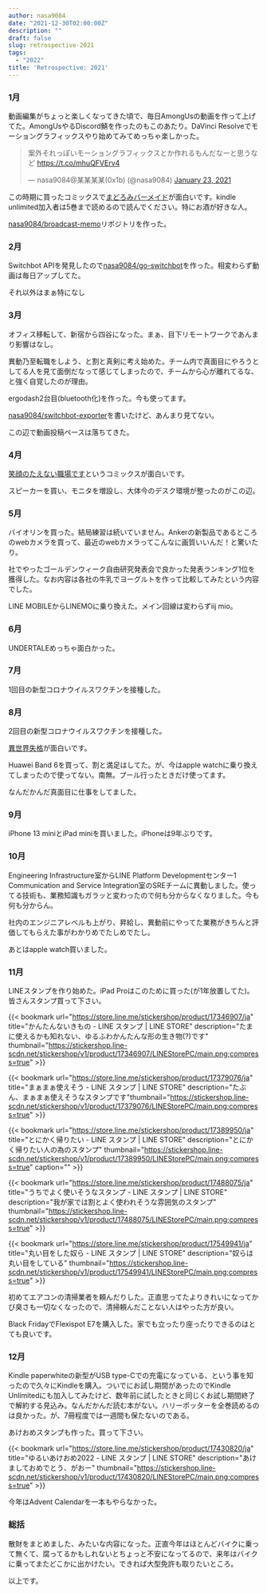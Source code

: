 ```yaml
---
author: nasa9084
date: "2021-12-30T02:00:00Z"
description: ""
draft: false
slug: retrospective-2021
tags:
  - "2022"
title: 'Retrospective: 2021'
---
```



### 1月

動画編集がちょっと楽しくなってきた頃で、毎日AmongUsの動画を作って上げてた。AmongUsやるDiscord鯖を作ったのもこのあたり。DaVinci Resolveでモーショングラフィックスやり始めてみてめっちゃ楽しかった。

<blockquote class="twitter-tweet"><p lang="ja" dir="ltr">案外それっぽいモーショングラフィックスとか作れるもんだなーと思うなど <a href="https://t.co/mhuQFVErv4">https://t.co/mhuQFVErv4</a></p>&mdash; nasa9084@某某某某(0x1b) (@nasa9084) <a href="https://twitter.com/nasa9084/status/1353003355040227330?ref_src=twsrc%5Etfw">January 23, 2021</a></blockquote>
<script async src="https://platform.twitter.com/widgets.js" charset="utf-8"></script>

この時期に買ったコミックスで[まどろみバーメイド](https://amzn.to/3FDx7SJ)が面白いです。kindle unlimited加入者は5巻まで読めるので読んでください。特にお酒が好きな人。

[nasa9084/broadcast-memo](https://github.com/nasa9084/broadcast-memo)リポジトリを作った。

### 2月

Switchbot APIを発見したので[nasa9084/go-switchbot](https://github.com/nasa9084/go-switchbot)を作った。相変わらず動画は毎日アップしてた。

それ以外はまぁ特になし

### 3月

オフィス移転して、新宿から四谷になった。まぁ、目下リモートワークであんまり影響はなし。

異動乃至転職をしよう、と割と真剣に考え始めた。チーム内で真面目にやろうとしてる人を見て面倒だなって感じてしまったので、チームから心が離れてるな、と強く自覚したのが理由。

ergodash2台目(bluetooth化)を作った。今も使ってます。

[nasa9084/switchbot-exporter](https://github.com/nasa9084/switchbot-exporter)を書いたけど、あんまり見てない。

この辺で動画投稿ペースは落ちてきた。

### 4月

[笑顔のたえない職場です](https://amzn.to/3FDR643)というコミックスが面白いです。

スピーカーを買い、モニタを増設し、大体今のデスク環境が整ったのがこの辺。

### 5月

バイオリンを買った。結局練習は続いていません。Ankerの新製品であるところのwebカメラを買って、最近のwebカメラってこんなに画質いいんだ！と驚いたり。

社でやったゴールデンウィーク自由研究発表会で良かった発表ランキング1位を獲得した。なお内容は各社の牛乳でヨーグルトを作って比較してみたという内容でした。

LINE MOBILEからLINEMOに乗り換えた。メイン回線は変わらずiij mio。

### 6月

UNDERTALEめっちゃ面白かった。

### 7月

1回目の新型コロナウイルスワクチンを接種した。

### 8月

2回目の新型コロナウイルスワクチンを接種した。

[異世界失格](https://amzn.to/3JtM4sY)が面白いです。

Huawei Band 6を買って、割と満足はしてた。が、今はapple watchに乗り換えてしまったので使ってない。南無。プール行ったときだけ使ってます。

なんだかんだ真面目に仕事をしてました。

### 9月

iPhone 13 miniとiPad miniを買いました。iPhoneは9年ぶりです。

### 10月

Engineering Infrastructure室からLINE Platform Developmentセンター1 Communication and Service Integration室のSREチームに異動しました。使ってる技術も、業務知識もガラッと変わったので何も分からなくなりました。今も何も分からん。

社内のエンジニアレベルも上がり、昇給し、異動前にやってた業務がきちんと評価してもらえた事がわかりめでたしめでたし。

あとはapple watch買いました。

### 11月

LINEスタンプを作り始めた。iPad Proはこのために買った(が1年放置してた)。皆さんスタンプ買って下さい。

{{< bookmark url="https://store.line.me/stickershop/product/17346907/ja" title="かんたんないきもの - LINE スタンプ | LINE STORE" description="たまに使えるかも知れない、ゆるふわかんたんな形の生き物(?)です" thumbnail="https://stickershop.line-scdn.net/stickershop/v1/product/17346907/LINEStorePC/main.png;compress=true" >}}

{{< bookmark url="https://store.line.me/stickershop/product/17379076/ja" title="まぁまぁ使えそう - LINE スタンプ | LINE STORE" description="たぶん、まぁまぁ使えそうなスタンプです"thumbnail="https://stickershop.line-scdn.net/stickershop/v1/product/17379076/LINEStorePC/main.png;compress=true" >}}

{{< bookmark url="https://store.line.me/stickershop/product/17389950/ja" title="とにかく帰りたい - LINE スタンプ | LINE STORE" description="とにかく帰りたい人の為のスタンプ" thumbnail="https://stickershop.line-scdn.net/stickershop/v1/product/17389950/LINEStorePC/main.png;compress=true" caption="" >}}

{{< bookmark url="https://store.line.me/stickershop/product/17488075/ja" title="うちでよく使いそうなスタンプ - LINE スタンプ | LINE STORE" description="我が家では割とよく使われそうな雰囲気のスタンプ" thumbnail="https://stickershop.line-scdn.net/stickershop/v1/product/17488075/LINEStorePC/main.png;compress=true" >}}

{{< bookmark url="https://store.line.me/stickershop/product/17549941/ja" title="丸い目をした奴ら - LINE スタンプ | LINE STORE" description="奴らは丸い目をしている" thumbnail="https://stickershop.line-scdn.net/stickershop/v1/product/17549941/LINEStorePC/main.png;compress=true" >}}

初めてエアコンの清掃業者を頼んだりした。正直思ってたよりきれいになってかび臭さも一切なくなったので、清掃頼んだことない人はやった方が良い。

Black FridayでFlexispot E7を購入した。家でも立ったり座ったりできるのはとても良いです。

### 12月

Kindle paperwhiteの新型がUSB type-Cでの充電になっている、という事を知ったので久々にKindleを購入。ついでにお試し期間があったのでKindle Unlimitedにも加入してみたけど、数年前に試したときと同じくお試し期間終了で解約する見込み。なんだかんだ読む本がない。ハリーポッターを全巻読めるのは良かった。が、7冊程度では一週間も保たないのである。

あけおめスタンプも作った。買って下さい。

{{< bookmark url="https://store.line.me/stickershop/product/17430820/ja" title="ゆるいあけおめ2022 - LINE スタンプ | LINE STORE" description="あけましておめでとう、がおー" thumbnail="https://stickershop.line-scdn.net/stickershop/v1/product/17430820/LINEStorePC/main.png;compress=true" >}}

今年はAdvent Calendarを一本もやらなかった。

### 総括

散財をまとめました、みたいな内容になった。正直今年はほとんどバイクに乗って無くて、腐ってるかもしれないとちょっと不安になってるので、来年はバイクに乗ってまたどこかに出かけたい。できれば大型免許も取りたいところ。

以上です。
